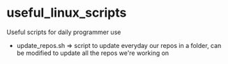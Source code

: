 # useful_linux_scripts
Useful scripts for daily programmer use

* update_repos.sh => script to update everyday our repos in a folder, can be modified to update all the repos we're working on
